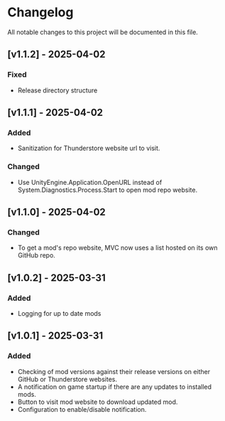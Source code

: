 # Changelog

All notable changes to this project will be documented in this file.

## [v1.1.2] - 2025-04-02

### Fixed
- Release directory structure

## [v1.1.1] - 2025-04-02

### Added
- Sanitization for Thunderstore website url to visit.

### Changed
- Use UnityEngine.Application.OpenURL instead of System.Diagnostics.Process.Start to open mod repo website.

## [v1.1.0] - 2025-04-02

### Changed
- To get a mod's repo website, MVC now uses a list hosted on its own GitHub repo.

## [v1.0.2] - 2025-03-31

### Added
- Logging for up to date mods

## [v1.0.1] - 2025-03-31

### Added
- Checking of mod versions against their release versions on either GitHub or Thunderstore websites.
- A notification on game startup if there are any updates to installed mods.
- Button to visit mod website to download updated mod.
- Configuration to enable/disable notification.
